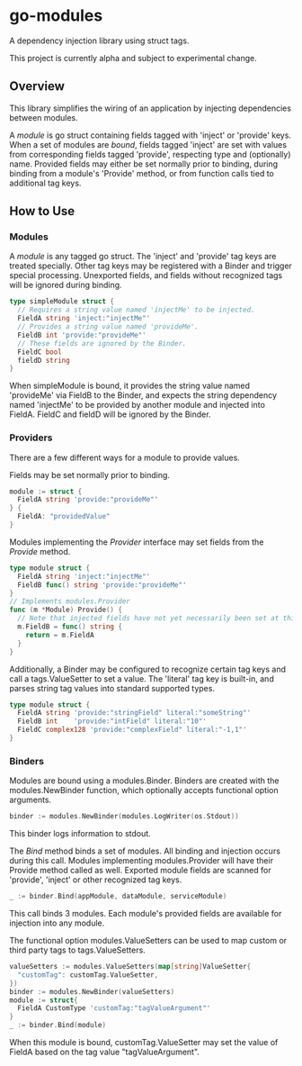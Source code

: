 # go-modules
A dependency injection library using struct tags.

This project is currently alpha and subject to experimental change.

## Overview
This library simplifies the wiring of an application by injecting dependencies between modules.

A *module* is go struct containing fields tagged with 'inject' or 'provide' keys. When a set of modules are
*bound*, fields tagged 'inject' are set with values from corresponding fields tagged 'provide', respecting type and
(optionally) name. Provided fields may either be set normally prior to binding, during binding from a module's 'Provide'
method, or from function calls tied to additional tag keys.

## How to Use

### Modules
A *module* is any tagged go struct. The 'inject' and 'provide' tag keys are treated specially. Other tag keys may be
registered with a Binder and trigger special processing. Unexported fields, and fields without recognized tags will be
ignored during binding.
```go
type simpleModule struct {
  // Requires a string value named 'injectMe' to be injected.
  FieldA string 'inject:"injectMe"'
  // Provides a string value named 'provideMe'.
  FieldB int 'provide:"provideMe"'
  // These fields are ignored by the Binder.
  FieldC bool
  fieldD string
}
```
When simpleModule is bound, it provides the string value named 'provideMe' via FieldB to the Binder, and expects the
string dependency named 'injectMe' to be provided by another module and injected into FieldA. FieldC and fieldD will be
ignored by the Binder.

### Providers
There are a few different ways for a module to provide values.

Fields may be set normally prior to binding.
```go
module := struct {
  FieldA string 'provide:"provideMe"'
} {
  FieldA: "providedValue"
}
```

Modules implementing the *Provider* interface may set fields from the *Provide* method.
```go
type module struct {
  FieldA string 'inject:"injectMe"'
  FieldB func() string 'provide:"provideMe"'
}
// Implements modules.Provider
func (m *Module) Provide() {
  // Note that injected fields have not yet necessarily been set at this point, so they may not be accessed directly, but they may be closed over.
  m.FieldB = func() string {
    return = m.FieldA
  }
}
```

Additionally, a Binder may be configured to recognize certain tag keys and call a tags.ValueSetter to set a value.
The 'literal' tag key is built-in, and parses string tag values into standard supported types.
```go
type module struct {
  FieldA string 'provide:"stringField" literal:"someString"'
  FieldB int    'provide:"intField" literal:"10"'
  FieldC complex128 'provide:"complexField" literal:"-1,1"'
}
```

### Binders
Modules are bound using a modules.Binder. Binders are created with the modules.NewBinder function, which optionally
accepts functional option arguments.
```go
binder := modules.NewBinder(modules.LogWriter(os.Stdout))
```
This binder logs information to stdout.

The *Bind* method binds a set of modules. All binding and injection occurs during this call. Modules implementing
modules.Provider will have their Provide method called as well. Exported module fields are scanned for 'provide',
'inject' or other recognized tag keys.
```go
_ := binder.Bind(appModule, dataModule, serviceModule)
```
This call binds 3 modules. Each module's provided fields are available for injection into any module.

The functional option modules.ValueSetters can be used to map custom or third party tags to tags.ValueSetters.
```go
valueSetters := modules.ValueSetters(map[string]ValueSetter{
  "customTag": customTag.ValueSetter,
})
binder := modules.NewBinder(valueSetters)
module := struct{
  FieldA CustomType 'customTag:"tagValueArgument"'
}
_ := binder.Bind(module)
```
When this module is bound, customTag.ValueSetter may set the value of FieldA based on the tag value "tagValueArgument".